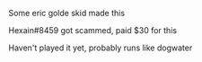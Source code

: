 Some eric golde skid made this

Hexain#8459 got scammed, paid $30 for this

Haven't played it yet, probably runs like dogwater